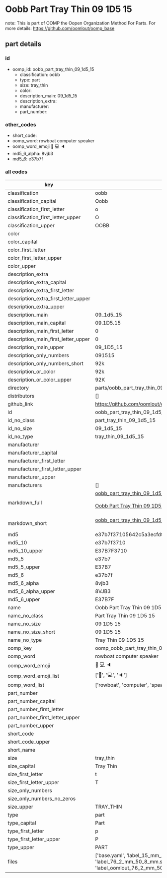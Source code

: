 # Oobb Part Tray Thin 09 1D5 15  

note: This is part of OOMP the Oopen Organization Method For Parts. For more details: https://github.com/oomlout/oomp_base

##  part details





### id
* oomp_id: oobb_part_tray_thin_09_1d5_15
  * classification: oobb
  * type: part
  * size: tray_thin
  * color: 
  * description_main: 09_1d5_15
  * description_extra: 
  * manufacturer: 
  * part_number: 

### other_codes
* short_code: 
* oomp_word: rowboat computer speaker
* oomp_word_emoji :rowboat: :computer: :speaker:
* md5_6_alpha: 8vjb3
* md5_6: e37b7f

### all codes 
| key | value |  
| --- | --- |  
| classification | oobb |  
| classification_capital | Oobb |  
| classification_first_letter | o |  
| classification_first_letter_upper | O |  
| classification_upper | OOBB |  
| color |  |  
| color_capital |  |  
| color_first_letter |  |  
| color_first_letter_upper |  |  
| color_upper |  |  
| description_extra |  |  
| description_extra_capital |  |  
| description_extra_first_letter |  |  
| description_extra_first_letter_upper |  |  
| description_extra_upper |  |  
| description_main | 09_1d5_15 |  
| description_main_capital | 09.1D5.15 |  
| description_main_first_letter | 0 |  
| description_main_first_letter_upper | 0 |  
| description_main_upper | 09_1D5_15 |  
| description_only_numbers | 091515 |  
| description_only_numbers_short | 92k |  
| description_or_color | 92k |  
| description_or_color_upper | 92K |  
| directory | parts/oobb_part_tray_thin_09_1d5_15 |  
| distributors | [] |  
| github_link | https://github.com/oomlout/oomlout_oomp_part_src/tree/main/parts/oobb_part_tray_thin_09_1d5_15/working |  
| id | oobb_part_tray_thin_09_1d5_15 |  
| id_no_class | part_tray_thin_09_1d5_15 |  
| id_no_size | 09_1d5_15 |  
| id_no_type | tray_thin_09_1d5_15 |  
| manufacturer |  |  
| manufacturer_capital |  |  
| manufacturer_first_letter |  |  
| manufacturer_first_letter_upper |  |  
| manufacturer_upper |  |  
| manufacturers | [] |  
| markdown_full | [oobb_part_tray_thin_09_1d5_15](https://github.com/oomlout/oomlout_oomp_part_src/tree/main/parts/oobb_part_tray_thin_09_1d5_15/working)<br>[](https://github.com/oomlout/oomlout_oomp_part_src/tree/main/parts/oobb_part_tray_thin_09_1d5_15/working)<br>[Oobb Part Tray Thin 09 1D5 15](https://github.com/oomlout/oomlout_oomp_part_src/tree/main/parts/oobb_part_tray_thin_09_1d5_15/working)<br><br> |  
| markdown_short | [oobb_part_tray_thin_09_1d5_15](https://github.com/oomlout/oomlout_oomp_part_src/tree/main/parts/oobb_part_tray_thin_09_1d5_15/working)<br><br> |  
| md5 | e37b7f37105642c5a3ecfd99631ca14c |  
| md5_10 | e37b7f3710 |  
| md5_10_upper | E37B7F3710 |  
| md5_5 | e37b7 |  
| md5_5_upper | E37B7 |  
| md5_6 | e37b7f |  
| md5_6_alpha | 8vjb3 |  
| md5_6_alpha_upper | 8VJB3 |  
| md5_6_upper | E37B7F |  
| name | Oobb Part Tray Thin 09 1D5 15 |  
| name_no_class | Part Tray Thin 09 1D5 15 |  
| name_no_size | 09 1D5 15 |  
| name_no_size_short | 09 1D5 15 |  
| name_no_type | Tray Thin 09 1D5 15 |  
| oomp_key | oomp_oobb_part_tray_thin_09_1d5_15 |  
| oomp_word | rowboat computer speaker |  
| oomp_word_emoji | :rowboat: :computer: :speaker: |  
| oomp_word_emoji_list | [':rowboat:', ':computer:', ':speaker:'] |  
| oomp_word_list | ['rowboat', 'computer', 'speaker'] |  
| part_number |  |  
| part_number_capital |  |  
| part_number_first_letter |  |  
| part_number_first_letter_upper |  |  
| part_number_upper |  |  
| short_code |  |  
| short_code_upper |  |  
| short_name |  |  
| size | tray_thin |  
| size_capital | Tray Thin |  
| size_first_letter | t |  
| size_first_letter_upper | T |  
| size_only_numbers |  |  
| size_only_numbers_no_zeros |  |  
| size_upper | TRAY_THIN |  
| type | part |  
| type_capital | Part |  
| type_first_letter | p |  
| type_first_letter_upper | P |  
| type_upper | PART |  
| files | ['base.yaml', 'label_15_mm_30_mm.pdf', 'label_15_mm_30_mm.svg', 'label_76_2_mm_50_8_mm.pdf', 'label_76_2_mm_50_8_mm.svg', 'label_oomlout_76_2_mm_50_8_mm.pdf', 'label_oomlout_76_2_mm_50_8_mm.svg', 'readme.md', 'working.json', 'working.yaml'] |  
